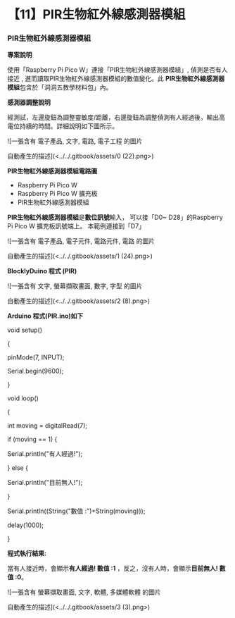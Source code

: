 # 【11】PIR生物紅外線感測器模組

### PIR生物紅外線感測器模組 <a href="#toc124882502" id="toc124882502"></a>

**專案說明**

使用「Raspberry Pi Pico W」連接「PIR生物紅外線感測器模組」, 偵測是否有人接近 , 進而讀取PIR生物紅外線感測器模組的數值變化。此 **PIR生物紅外線感測器模組**包含於「洞洞五教學材料包」內。

**感測器調整說明**

經測試，左邊旋鈕為調整靈敏度/距離，右邊旋鈕為調整偵測有人經過後，輸出高電位持續的時間。詳細說明如下圖所示。

![一張含有 電子產品, 文字, 電路, 電子工程 的圖片

自動產生的描述](<../../.gitbook/assets/0 (22).png>)

**PIR生物紅外線感測器模組電路圖**

* Raspberry Pi Pico W
* Raspberry Pi Pico W 擴充板
* PIR生物紅外線感測器模組

**PIR生物紅外線感測器模組**是**數位訊號**輸入， 可以接「D0\~ D28」的Raspberry Pi Pico W 擴充板訊號端上。 本範例連接到「D7」

![一張含有 電子產品, 電子元件, 電路元件, 電路 的圖片

自動產生的描述](<../../.gitbook/assets/1 (24).png>)

**BlocklyDuino 程式 (PIR)**

![一張含有 文字, 螢幕擷取畫面, 數字, 字型 的圖片

自動產生的描述](<../../.gitbook/assets/2 (8).png>)

**Arduino 程式(PIR.ino)如下**

void setup()

{

pinMode(7, INPUT);

Serial.begin(9600);

}

void loop()

{

int moving = digitalRead(7);

if (moving == 1) {

Serial.println("有人經過!");

} else {

Serial.println("目前無人!");

}

Serial.println((String("數值 :")+String(moving)));

delay(1000);

}

**程式執行結果:**

當有人接近時，會顯示**有人經過! 數值 :1** ，反之，沒有人時，會顯示**目前無人! 數值 :0**。

![一張含有 螢幕擷取畫面, 文字, 軟體, 多媒體軟體 的圖片

自動產生的描述](<../../.gitbook/assets/3 (3).png>)
